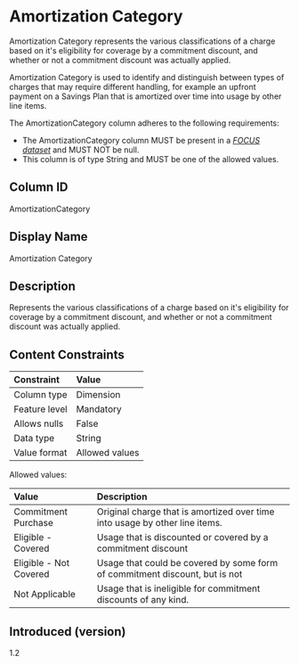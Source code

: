 # Amortization Category

Amortization Category represents the various classifications of a charge 
based on it's eligibility for coverage by a commitment discount, and 
whether or not a commitment discount was actually applied.

Amortization Category is used to identify and distinguish between types of charges 
that may require different handling, for example an upfront payment on 
a Savings Plan that is amortized over time into usage by other line items.

The AmortizationCategory column adheres to the following requirements:

* The AmortizationCategory column MUST be present in a [*FOCUS dataset*](#glossary:FOCUS-dataset) and MUST NOT be null.
* This column is of type String and MUST be one of the allowed values.

## Column ID

AmortizationCategory

## Display Name

Amortization Category

## Description

Represents the various classifications of a charge 
based on it's eligibility for coverage by a commitment discount, and 
whether or not a commitment discount was actually applied.

## Content Constraints

| Constraint      | Value          |
| :-------------- | :------------- |
| Column type     | Dimension      |
| Feature level   | Mandatory      |
| Allows nulls    | False          |
| Data type       | String         |
| Value format    | Allowed values |

Allowed values:

| Value            | Description                          |
| :--------------- | :------------------------------------|
| Commitment Purchase | Original charge that is amortized over time into usage by other line items. |
| Eligible - Covered | Usage that is discounted or covered by a commitment discount |
| Eligible - Not Covered | Usage that could be covered by some form of commitment discount, but is not |
| Not Applicable | Usage that is ineligible for commitment discounts of any kind. |

## Introduced (version)

1.2
